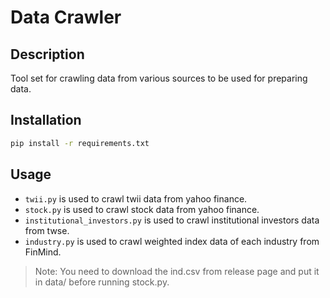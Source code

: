 # Data Crawler

## Description
Tool set for crawling data from various sources to be used for preparing data.

## Installation
```bash
pip install -r requirements.txt
```

## Usage
 - `twii.py` is used to crawl twii data from yahoo finance.
 - `stock.py` is used to crawl stock data from yahoo finance.
 - `institutional_investors.py` is used to crawl institutional investors data from twse.
 - `industry.py` is used to crawl weighted index data of each industry from FinMind.
 > Note: You need to download the ind.csv from release page and put it in data/ before running stock.py.